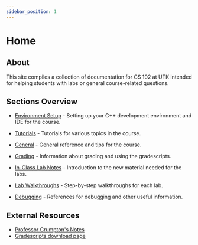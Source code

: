 ```yaml
---
sidebar_position: 1
---
```


# Home

## About

This site compiles a collection of documentation for CS 102 at UTK intended for helping students with labs or general course-related questions.

## Sections Overview

- [Environment Setup](/docs/category/env-setup) - Setting up
  your C++ development environment and IDE for the course.

- [Tutorials](/docs/category/tutorials) - Tutorials for
  various topics in the course.

- [General](/docs/category/general) - General reference and tips
  for the course.

- [Grading](/docs/category/grading) - Information about grading
  and using the gradescripts.

- [In-Class Lab Notes](/docs/category/in-class-lab-notes) - Introduction
  to the new material needed for the labs.

- [Lab Walkthroughs](/docs/category/lab-walkthroughs) - Step-by-step
  walkthroughs for each lab.

- [Debugging](/docs/category/debugging) - References for debugging
  and other useful information.

## External Resources

- [Professor Crumpton's Notes](https://camille-chanel.github.io/cs102/)
- [Gradescripts download page](https://github.com/utk-eecs-crumpton-tas/cs102-downloads/tree/main/tests)
